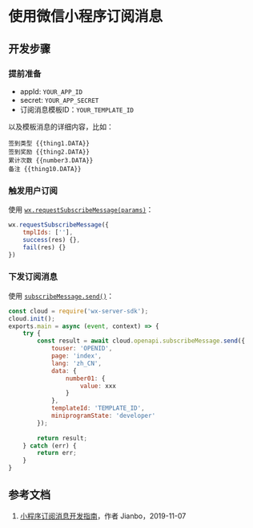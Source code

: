 # 使用微信小程序订阅消息

## 开发步骤

### 提前准备

- appId: `YOUR_APP_ID`
- secret: `YOUR_APP_SECRET`
- 订阅消息模板ID：`YOUR_TEMPLATE_ID`

以及模板消息的详细内容，比如：

```
签到类型 {{thing1.DATA}}
签到奖励 {{thing2.DATA}}
累计次数 {{number3.DATA}}
备注 {{thing10.DATA}}
```

### 触发用户订阅

使用 [`wx.requestSubscribeMessage(params)`][1]：

```js
wx.requestSubscribeMessage({
    tmplIds: [''],
    success(res) {},
    fail(res) {}
})
```

### 下发订阅消息

使用 [`subscribeMessage.send()`][2]：

```js
const cloud = require('wx-server-sdk');
cloud.init();
exports.main = async (event, context) => {
    try {
        const result = await cloud.openapi.subscribeMessage.send({
            touser: 'OPENID',
            page: 'index',
            lang: 'zh_CN',
            data: {
                number01: {
                    value: xxx
                }
            },
            templateId: 'TEMPLATE_ID',
            miniprogramState: 'developer'
        });
        
        return result;
    } catch (err) {
        return err;
    }
}
```


## 参考文档

1. [小程序订阅消息开发指南](https://developers.weixin.qq.com/community/develop/article/doc/00026407d58cf07bb96941b0e5b813)，作者 Jianbo，2019-11-07

[1]: https://developers.weixin.qq.com/miniprogram/dev/api/open-api/subscribe-message/wx.requestSubscribeMessage.html
[2]: https://developers.weixin.qq.com/miniprogram/dev/api-backend/open-api/subscribe-message/subscribeMessage.send.html#method-cloud "subscribeMessage.send"